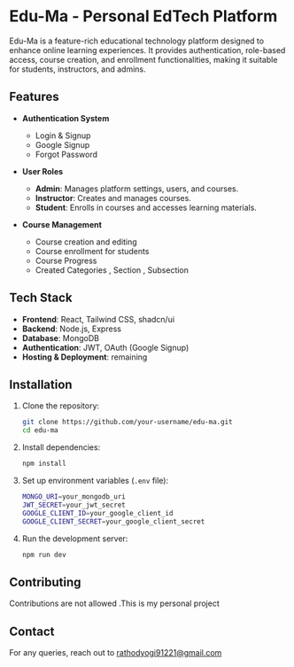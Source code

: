 # Edu-Ma - Personal EdTech Platform

Edu-Ma is a feature-rich educational technology platform designed to enhance online learning experiences. It provides authentication, role-based access, course creation, and enrollment functionalities, making it suitable for students, instructors, and admins.

## Features

- **Authentication System**
  - Login & Signup
  - Google Signup
  - Forgot Password

- **User Roles**
  - **Admin**: Manages platform settings, users, and courses.
  - **Instructor**: Creates and manages courses.
  - **Student**: Enrolls in courses and accesses learning materials.

- **Course Management**
  - Course creation and editing
  - Course enrollment for students
  - Course Progress
  - Created Categories , Section , Subsection

## Tech Stack

- **Frontend**: React, Tailwind CSS, shadcn/ui
- **Backend**: Node.js, Express
- **Database**: MongoDB
- **Authentication**: JWT, OAuth (Google Signup)
- **Hosting & Deployment**: remaining

## Installation

1. Clone the repository:
   ```sh
   git clone https://github.com/your-username/edu-ma.git
   cd edu-ma
   ```
2. Install dependencies:
   ```sh
   npm install
   ```
3. Set up environment variables (`.env` file):
   ```sh
   MONGO_URI=your_mongodb_uri
   JWT_SECRET=your_jwt_secret
   GOOGLE_CLIENT_ID=your_google_client_id
   GOOGLE_CLIENT_SECRET=your_google_client_secret
   ```
4. Run the development server:
   ```sh
   npm run dev
   ```

## Contributing

Contributions are not allowed .This is my personal project

## Contact

For any queries, reach out to rathodyogi91221@gmail.com
